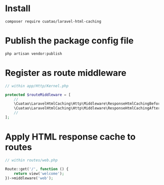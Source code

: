 # Install
```$xslt
composer require cuatao/laravel-html-caching
```

# Publish the package config file
```
php artisan vendor:publish
```

# Register as route middleware
```php
// within app/Http/Kernel.php

protected $routeMiddleware = [
    //
    \Cuatao\LaravelHtmlCaching\Http\Middleware\ResponseHtmlCachingBeforeMiddleware::class,
    \Cuatao\LaravelHtmlCaching\Http\Middleware\ResponseHtmlCachingAfterMiddleware::class,
    //
];
```

# Apply HTML response cache to routes
```php
// within routes/web.php

Route::get('/', function () {
    return view('welcome');
})->middleware('web');
```